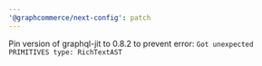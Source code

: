 ```yaml
---
'@graphcommerce/next-config': patch
---
```


Pin version of graphql-jit to 0.8.2 to prevent error: `Got unexpected PRIMITIVES type: RichTextAST`
